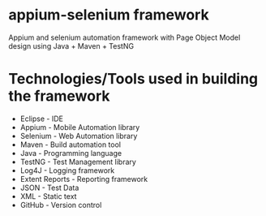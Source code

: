 # appium-selenium framework
Appium and selenium automation framework with Page Object Model design using Java + Maven + TestNG


Technologies/Tools used in building the framework
=================================================
- Eclipse - IDE
- Appium - Mobile Automation library
- Selenium - Web Automation library
- Maven - Build automation tool
- Java - Programming language
- TestNG - Test Management library
- Log4J - Logging framework
- Extent Reports - Reporting framework
- JSON - Test Data
- XML - Static text
- GitHub - Version control
